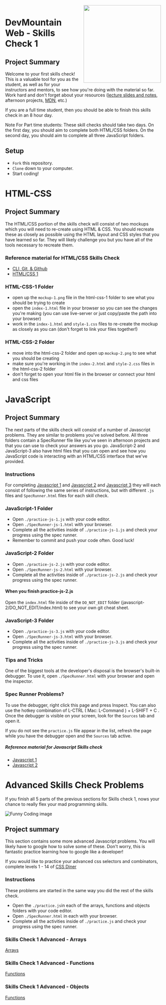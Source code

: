 <img src="https://s3.amazonaws.com/devmountain/readme-logo.png" width="250" align="right">

# DevMountain Web - Skills Check 1

## Project Summary

Welcome to your first skills check! This is a valuable tool for you as the student, as well as for your instructors and mentors, to see how you're doing with the material so far. Work hard and don't forget about your resources ([lecture slides and notes](https://github.com/DevMountain/web-curriculum-v3), afternoon projects, [MDN](https://developer.mozilla.org/en-US/), etc.)
<br/>

If you are a full time student, then you should be able to finish this skills check in an 8 hour day. 

Note For Part time students: These skill checks should take two days. On the first day, you should aim to complete both HTML/CSS folders. On the second day, you should aim to complete all three JavaScript folders. 


## Setup

- `Fork` this repository.
- `Clone` down to your computer.
- Start coding!

# HTML-CSS

## Project Summary

The HTML/CSS portion of the skills check will consist of two mockups which you will need to re-create using HTML & CSS. You should recreate these as closely as possible using the HTML layout and CSS styles that you have learned so far. They will likely challenge you but you have all of the tools necessary to recreate them.

### Reference material for HTML/CSS Skills Check
<ul>
  <li><a href='https://github.com/DevMountain/web-curriculum-v3/tree/master/01-orientation'>CLI, Git, & Github</a></li>
  <li><a href='https://github.com/DevMountain/web-curriculum-v3/tree/master/02-html-css-1'>HTML/CSS 1</a></li>
</ul>

### HTML-CSS-1 Folder

- open up the `mockup-1.png` file in the html-css-1 folder to see what you should be trying to create
- open the `index-1.html` file in your browser so you can see the changes you're making (you can use live-server or just copy/paste the path into your browser)
- work in the `index-1.html` and `style-1.css` files to re-create the mockup as closely as you can (don't forget to link your files together!)


### HTML-CSS-2 Folder

- move into the html-css-2 folder and open up `mockup-2.png` to see what you should be creating
- make sure you're working in the `index-2.html` and `style-2.css` files in the html-css-2 folder
- don't forget to open your html file in the browser or connect your html and css files


# JavaScript

## Project Summary

The next parts of the skills check will consist of a number of Javascript problems. They are similar to problems you've solved before. All three folders contain a SpecRunner file like you've seen in afternoon projects and that you can use to check your answers as you go. JavaScript-2 and JavaScript-3 also have html files that you can open and see how you JavaScript code is interacting with an HTML/CSS interface that we've provided.

### Instructions
For completing [Javascript 1](/javascript-1) and [Javascript 2](/javascript-2) and [Javascript 3](/javascript-3) they will each consist of following the same series of instructions, but with different `.js` files and `SpecRunner.html` files for each skill check. 

### JavaScript-1 Folder

- Open `./practice-js-1.js` with your code editor.
- Open `./SpecRunner-js-1.html` with your browser.
- Complete all the activities inside of `./practice-js-1.js` and check your progress using the spec runner. 
- Remember to commit and push your code often. Good luck!

### JavaScript-2 Folder

- Open `./practice-js-2.js` with your code editor.
- Open `./SpecRunner-js-2.html` with your browser.
- Complete all the activities inside of `./practice-js-2.js` and check your progress using the spec runner. 

#### When you finish practice-js-2.js

Open the `index.html` file inside of the `DO_NOT_EDIT` folder (javascript-2/DO_NOT_EDIT/index.html) to see your own git cheat sheet.

### JavaScript-3 Folder

- Open `./practice-js-3.js` with your code editor.
- Open `./SpecRunner-js-3.html` with your browser.
- Complete all the activities inside of `./practice-js-3.js` and check your progress using the spec runner. 


### Tips and Tricks

One of the biggest tools at the developer's disposal is the browser's built-in debugger. To use it, open `./SpecRunner.html` with your browser and open the inspector.

### Spec Runner Problems? 
To use the debugger, right click this page and press Inspect. You can also use the hotkey combination of L-CTRL ( Mac: L-Command ) + L-SHIFT + C . Once the debugger is visible on your screen, look for the `Sources` tab and open it.	

If you do not see the `practice.js` file appear in the list, refresh the page while you have the debugger open and the `Sources` tab active.

##### Reference material for Javascript Skills check
<ul>
  <li><a href='https://github.com/DevMountain/web-curriculum-v3/tree/master/03-javascript-1'>Javascript 1</a></li>
  <li><a href='https://github.com/DevMountain/web-curriculum-v3/tree/master/04-javascript-2'>Javascript 2</a></li>
</ul>


# Advanced Skills Check Problems

If you finish all 5 parts of the previous sections for Skills check 1, nows your chance to really flex your mad programming skills. 

![Funny Coding image](https://media.giphy.com/media/PiQejEf31116URju4V/giphy.gif)

## Project summary

This section contains some more advanced Javascript problems. You will likely have to google how to solve some of these. Don't worry, this is fantastic practice learning how to google like a developer!

If you would like to practice your advanced css selectors and combinators, complete levels 1 - 14 of [CSS Diner](https://flukeout.github.io/)


### Instructions
These problems are started in the same way you did the rest of the skills check.
- Open the `./practice.js`in each of the arrays, functions and objects folders with your code editor.
- Open `./SpecRunner.html` in each with your browser.
- Complete all the activities inside of `./practice.js` and check your progress using the spec runner. 


### Skills Check 1 Advanced  - Arrays

  <a href='https://github.com/andrewwestenskow/v4-skills-check-1/tree/master/advanced/arrays'>Arrays</a>

### Skills Check 1 Advanced  - Functions

<a href='https://github.com/andrewwestenskow/v4-skills-check-1/tree/master/advanced/functions'>Functions</a>

### Skills Check 1 Advanced  - Objects

<a href='https://github.com/andrewwestenskow/v4-skills-check-1/tree/master/advanced/objects'>Functions</a>

